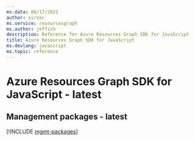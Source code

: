 ```yaml
---
ms.data: 08/17/2022
author: xirzec
ms.service: resourcesgraph
ms.author: jeffish
description: Reference for Azure Resources Graph SDK for JavaScript
title: Azure Resources Graph SDK for JavaScript
ms.devlang: javascript
ms.topic: reference
---
```

# Azure Resources Graph SDK for JavaScript - latest

## Management packages - latest
[!INCLUDE [mgmt-packages](resources-graph-mgmt-index.md)]